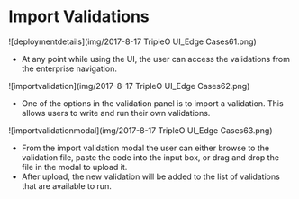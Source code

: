 # Import Validations
![deploymentdetails](img/2017-8-17 TripleO UI_Edge Cases61.png)
- At any point while using the UI, the user can access the validations from the enterprise navigation.

![importvalidation](img/2017-8-17 TripleO UI_Edge Cases62.png)
- One of the options in the validation panel is to import a validation. This allows users to write and run their own validations.

![importvalidationmodal](img/2017-8-17 TripleO UI_Edge Cases63.png)
- From the import validation modal the user can either browse to the validation file, paste the code into the input box, or drag and drop the file in the modal to upload it.
- After upload, the new validation will be added to the list of validations that are available to run.
